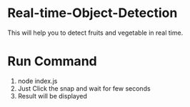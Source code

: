 # Real-time-Object-Detection
This will help you to detect fruits and vegetable in real time.
# Run Command
1. node index.js
2. Just Click the snap and wait for few seconds
3. Result will be displayed
